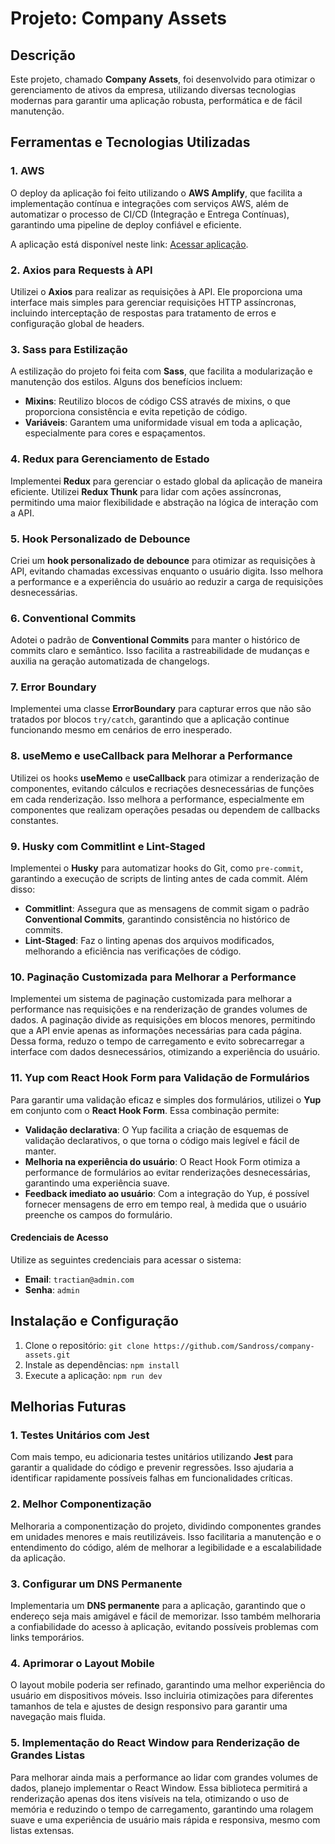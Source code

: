 # Projeto: Company Assets

## Descrição

Este projeto, chamado **Company Assets**, foi desenvolvido para otimizar o gerenciamento de ativos da empresa, utilizando diversas tecnologias modernas para garantir uma aplicação robusta, performática e de fácil manutenção.

## Ferramentas e Tecnologias Utilizadas

### 1. **AWS**
O deploy da aplicação foi feito utilizando o **AWS Amplify**, que facilita a implementação contínua e integrações com serviços AWS, além de automatizar o processo de CI/CD (Integração e Entrega Contínuas), garantindo uma pipeline de deploy confiável e eficiente.

A aplicação está disponível neste link: [Acessar aplicação](https://main.d2lkjvhvc510nq.amplifyapp.com/).

### 2. **Axios para Requests à API**
Utilizei o **Axios** para realizar as requisições à API. Ele proporciona uma interface mais simples para gerenciar requisições HTTP assíncronas, incluindo interceptação de respostas para tratamento de erros e configuração global de headers.

### 3. **Sass para Estilização**
A estilização do projeto foi feita com **Sass**, que facilita a modularização e manutenção dos estilos. Alguns dos benefícios incluem:

- **Mixins**: Reutilizo blocos de código CSS através de mixins, o que proporciona consistência e evita repetição de código.
- **Variáveis**: Garantem uma uniformidade visual em toda a aplicação, especialmente para cores e espaçamentos.

### 4. **Redux para Gerenciamento de Estado**
Implementei **Redux** para gerenciar o estado global da aplicação de maneira eficiente. Utilizei **Redux Thunk** para lidar com ações assíncronas, permitindo uma maior flexibilidade e abstração na lógica de interação com a API.

### 5. **Hook Personalizado de Debounce**
Criei um **hook personalizado de debounce** para otimizar as requisições à API, evitando chamadas excessivas enquanto o usuário digita. Isso melhora a performance e a experiência do usuário ao reduzir a carga de requisições desnecessárias.

### 6. **Conventional Commits**
Adotei o padrão de **Conventional Commits** para manter o histórico de commits claro e semântico. Isso facilita a rastreabilidade de mudanças e auxilia na geração automatizada de changelogs.

### 7. **Error Boundary**
Implementei uma classe **ErrorBoundary** para capturar erros que não são tratados por blocos `try/catch`, garantindo que a aplicação continue funcionando mesmo em cenários de erro inesperado.

### 8. **useMemo e useCallback para Melhorar a Performance**
Utilizei os hooks **useMemo** e **useCallback** para otimizar a renderização de componentes, evitando cálculos e recriações desnecessárias de funções em cada renderização. Isso melhora a performance, especialmente em componentes que realizam operações pesadas ou dependem de callbacks constantes.

### 9. **Husky com Commitlint e Lint-Staged**
Implementei o **Husky** para automatizar hooks do Git, como `pre-commit`, garantindo a execução de scripts de linting antes de cada commit. Além disso:

- **Commitlint**: Assegura que as mensagens de commit sigam o padrão **Conventional Commits**, garantindo consistência no histórico de commits.
- **Lint-Staged**: Faz o linting apenas dos arquivos modificados, melhorando a eficiência nas verificações de código.

### 10. **Paginação Customizada para Melhorar a Performance**
Implementei um sistema de paginação customizada para melhorar a performance nas requisições e na renderização de grandes volumes de dados. A paginação divide as requisições em blocos menores, permitindo que a API envie apenas as informações necessárias para cada página. Dessa forma, reduzo o tempo de carregamento e evito sobrecarregar a interface com dados desnecessários, otimizando a experiência do usuário.

### 11. **Yup com React Hook Form para Validação de Formulários**
Para garantir uma validação eficaz e simples dos formulários, utilizei o **Yup** em conjunto com o **React Hook Form**. Essa combinação permite:

- **Validação declarativa**: O Yup facilita a criação de esquemas de validação declarativos, o que torna o código mais legível e fácil de manter.
- **Melhoria na experiência do usuário**: O React Hook Form otimiza a performance de formulários ao evitar renderizações desnecessárias, garantindo uma experiência suave.
- **Feedback imediato ao usuário**: Com a integração do Yup, é possível fornecer mensagens de erro em tempo real, à medida que o usuário preenche os campos do formulário.

#### Credenciais de Acesso
Utilize as seguintes credenciais para acessar o sistema:

- **Email**: `tractian@admin.com`
- **Senha**: `admin`

## Instalação e Configuração
1. Clone o repositório: `git clone https://github.com/Sandross/company-assets.git`
2. Instale as dependências: `npm install`
3. Execute a aplicação: `npm run dev`

## Melhorias Futuras

### 1. **Testes Unitários com Jest**
Com mais tempo, eu adicionaria testes unitários utilizando **Jest** para garantir a qualidade do código e prevenir regressões. Isso ajudaria a identificar rapidamente possíveis falhas em funcionalidades críticas.

### 2. **Melhor Componentização**
Melhoraria a componentização do projeto, dividindo componentes grandes em unidades menores e mais reutilizáveis. Isso facilitaria a manutenção e o entendimento do código, além de melhorar a legibilidade e a escalabilidade da aplicação.

### 3. **Configurar um DNS Permanente**
Implementaria um **DNS permanente** para a aplicação, garantindo que o endereço seja mais amigável e fácil de memorizar. Isso também melhoraria a confiabilidade do acesso à aplicação, evitando possíveis problemas com links temporários.

### 4. **Aprimorar o Layout Mobile**
O layout mobile poderia ser refinado, garantindo uma melhor experiência do usuário em dispositivos móveis. Isso incluiria otimizações para diferentes tamanhos de tela e ajustes de design responsivo para garantir uma navegação mais fluida.

### 5. **Implementação do React Window para Renderização de Grandes Listas**
Para melhorar ainda mais a performance ao lidar com grandes volumes de dados, planejo implementar o React Window. Essa biblioteca permitirá a renderização apenas dos itens visíveis na tela, otimizando o uso de memória e reduzindo o tempo de carregamento, garantindo uma rolagem suave e uma experiência de usuário mais rápida e responsiva, mesmo com listas extensas.
